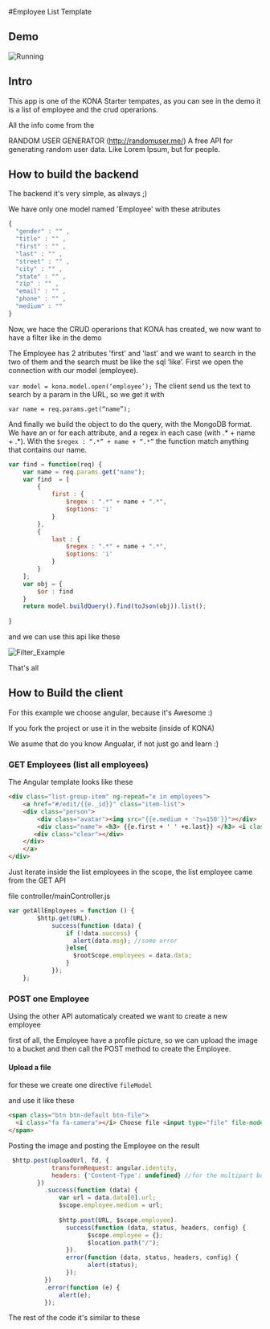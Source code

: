 
#Employee List Template

## Demo

![Running](http://i.imgur.com/ydKaSAm.gif)

## Intro

This app is one of the KONA Starter tempates, as you can see in the demo it is a list of employee and the crud operarions.

All the info come from the

RANDOM USER GENERATOR (http://randomuser.me/)
A free API for generating random user data. Like Lorem Ipsum, but for people.


## How to build the backend

The backend it's very simple, as always ;)

We have only one model named 'Employee' with these atributes

```js
{
  "gender" : "" ,
  "title" : "" ,
  "first" : "" ,
  "last" : "" ,
  "street" : "" ,
  "city" : "" ,
  "state" : "" ,
  "zip" : "" ,
  "email" : "" , 
  "phone" : "" ,
  "medium" : ""
}
```

Now, we hace the CRUD operarions that KONA has created, we now want to have a filter like in the demo

The Employee has 2 atributes 'first' and 'last' and we want to search in the two of them and the search must be like the sql ‘like’.
First we open the connection with our model (employee).

```var model = kona.model.open(‘employee’);```
The client send us the text to search by a param in the URL, so we get it with

```var name = req.params.get(“name”);```

And finally we build the object to do the query, with the MongoDB format.
We have an or for each attribute, and a regex in each case (with .* + name + .*).
With the ```$regex : “.*” + name + “.*”``` the function match anything that contains our name.


```js
var find = function(req) {
    var name = req.params.get("name");
    var find  = [
        {
            first : {
                $regex : ".*" + name + ".*",
                $options: 'i'
            }    
        },
        {
            last : {
                $regex : ".*" + name + ".*",
                $options: 'i'
            }    
        }
    ];
    var obj = {
        $or : find
    }
    return model.buildQuery().find(toJson(obj)).list();
    
}
```

and we can use this api like these

![Filter_Example](https://konaproject.files.wordpress.com/2014/11/screen-shot-2014-11-07-at-12-48-43.png?w=1314&h=774)

That's all

## How to Build the client

For this example we choose angular, because it's Awesome :)

If you fork the project or use it in the website (inside of KONA)

We asume that do you know Angualar, if not just go and learn :)

### GET Employees (list all employees)

The Angular template looks like these

```html
<div class="list-group-item" ng-repeat="e in employees">
    <a href="#/edit/{{e._id}}" class="item-list">
    <div class="person">
        <div class="avatar"><img src="{{e.medium + '?s=150'}}"></div>
        <div class="name"> <h3> {{e.first + ' ' +e.last}} </h3> <i class="fa fa-chevron-right pull-right"></i>    </div>
       <div class="clear"></div>
    </div>
    </a>
</div>
```

Just iterate inside the list employees in the scope, the list employee came from the GET API

file controller/mainController.js
```js
var getAllEmployees = function () {
        $http.get(URL).
            success(function (data) {
                if (!data.success) {
                  alert(data.msg); //some error
                }else{
                  $rootScope.employees = data.data;
                }
            });
    };
```

### POST one Employee

Using the other API automaticaly created we want to create a new employee

first of all, the Employee have a profile picture, so we can upload the image to a bucket and then call the POST method to create the Employee.

#### Upload a file

for these we create one directive ```fileModel```

and use it like these

```html
<span class="btn btn-default btn-file">
  <i class="fa fa-camera"></i> Choose file <input type="file" file-model="myFile " accept="image/*"/>
</span>
```

Posting the image and posting the Employee on the result

```js
 $http.post(uploadUrl, fd, {
            transformRequest: angular.identity,
            headers: {'Content-Type': undefined} //for the multipart boundary (the browser need it)
        })
          .success(function (data) {
              var url = data.data[0].url;
              $scope.employee.medium = url;
              
              $http.post(URL, $scope.employee).
                success(function (data, status, headers, config) {
                      $scope.employee = {};
                      $location.path("/");
                }).
                error(function (data, status, headers, config) {
                      alert(status);
                });
          })
          .error(function (e) {
              alert(e);
          });
```

The rest of the code it's similar to these
